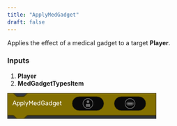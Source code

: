 ```yaml
---
title: "ApplyMedGadget"
draft: false
---
```

Applies the effect of a medical gadget to a target **Player**.
### Inputs
1. **Player**
2. **MedGadgetTypesItem**

![ApplyMedGadget](https://raw.githubusercontent.com/battlefield-portal-community/Image-CDN/main/portal_blocks/ApplyMedGadget.png)